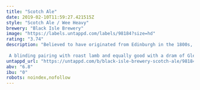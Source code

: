```yaml
---
title: "Scotch Ale"
date: 2019-02-10T11:59:27.421515Z
style: "Scotch Ale / Wee Heavy"
brewery: "Black Isle Brewery"
image: "https://labels.untappd.com/labels/98184?size=hd"
rating: "3.74"
description: "Believed to have originated from Edinburgh in the 1800s, the brewing of Scotch ales is now more of a focus for the US craft brewers than for those in its homeland. This beer, however, is a distillation of all that is good in Scotland. A liquid fruit cake with a malty foundation and a rich spice finish, this will fill your palate and astound you for minutes as you unlock the multi-layers of flavour.  A blinding pairing with roast lamb and equally good with a dram of Glenmorangie Lasanta."
untappd_url: "https://untappd.com/b/black-isle-brewery-scotch-ale/98184"
abv: "6.8"
ibu: "0"
robots: noindex,nofollow
---
```

